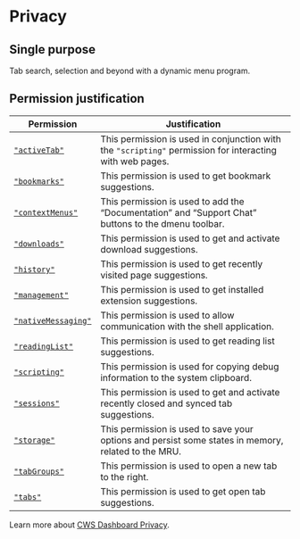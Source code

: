 # Privacy

## Single purpose

Tab search, selection and beyond with a dynamic menu program.

## Permission justification

Permission | Justification
--- | ---
[`"activeTab"`] | This permission is used in conjunction with the `"scripting"` permission for interacting with web pages.
[`"bookmarks"`] | This permission is used to get bookmark suggestions.
[`"contextMenus"`] | This permission is used to add the “Documentation” and “Support Chat” buttons to the dmenu toolbar.
[`"downloads"`] | This permission is used to get and activate download suggestions.
[`"history"`] | This permission is used to get recently visited page suggestions.
[`"management"`] | This permission is used to get installed extension suggestions.
[`"nativeMessaging"`] | This permission is used to allow communication with the shell application.
[`"readingList"`] | This permission is used to get reading list suggestions.
[`"scripting"`] | This permission is used for copying debug information to the system clipboard.
[`"sessions"`] | This permission is used to get and activate recently closed and synced tab suggestions.
[`"storage"`] | This permission is used to save your options and persist some states in memory, related to the MRU.
[`"tabGroups"`] | This permission is used to open a new tab to the right.
[`"tabs"`] | This permission is used to get open tab suggestions.

[`"activeTab"`]: https://developer.chrome.com/docs/extensions/reference/permissions-list#activeTab
[`"bookmarks"`]: https://developer.chrome.com/docs/extensions/reference/permissions-list#bookmarks
[`"contextMenus"`]: https://developer.chrome.com/docs/extensions/reference/permissions-list#contextMenus
[`"downloads"`]: https://developer.chrome.com/docs/extensions/reference/permissions-list#downloads
[`"history"`]: https://developer.chrome.com/docs/extensions/reference/permissions-list#history
[`"management"`]: https://developer.chrome.com/docs/extensions/reference/permissions-list#management
[`"nativeMessaging"`]: https://developer.chrome.com/docs/extensions/reference/permissions-list#nativeMessaging
[`"readingList"`]: https://developer.chrome.com/docs/extensions/reference/permissions-list#readingList
[`"scripting"`]: https://developer.chrome.com/docs/extensions/reference/permissions-list#scripting
[`"sessions"`]: https://developer.chrome.com/docs/extensions/reference/permissions-list#sessions
[`"storage"`]: https://developer.chrome.com/docs/extensions/reference/permissions-list#storage
[`"tabGroups"`]: https://developer.chrome.com/docs/extensions/reference/permissions-list#tabGroups
[`"tabs"`]: https://developer.chrome.com/docs/extensions/reference/permissions-list#tabs

Learn more about [CWS Dashboard Privacy].

[CWS Dashboard Privacy]: https://developer.chrome.com/docs/webstore/cws-dashboard-privacy
